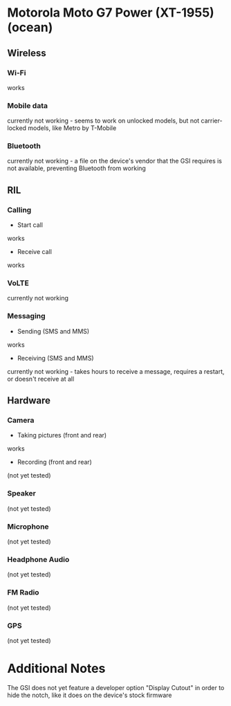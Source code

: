 # Motorola Moto G7 Power (XT-1955) (ocean)


## Wireless

### Wi-Fi

works

### Mobile data

currently not working - seems to work on unlocked models, but not carrier-locked models, like Metro by T-Mobile

### Bluetooth

currently not working - a file on the device's vendor that the GSI requires is not available, preventing Bluetooth from working


## RIL

### Calling

- Start call

works

- Receive call

works

### VoLTE

currently not working

### Messaging

- Sending (SMS and MMS)

works

- Receiving (SMS and MMS)

currently not working - takes hours to receive a message, requires a restart, or doesn't receive at all


## Hardware

### Camera

- Taking pictures (front and rear)

works

- Recording (front and rear)

(not yet tested)

### Speaker

(not yet tested)

### Microphone

(not yet tested)

### Headphone Audio

(not yet tested)

### FM Radio

(not yet tested)

### GPS

(not yet tested)

# Additional Notes

The GSI does not yet feature a developer option "Display Cutout" in order to hide the notch, like it does on the device's stock firmware